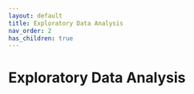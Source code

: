 ```yaml
---
layout: default
title: Exploratory Data Analysis
nav_order: 2
has_children: true
---
```


# **Exploratory Data Analysis**
